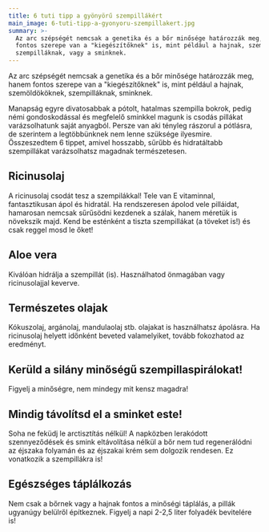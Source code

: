 ```yaml
---
title: 6 tuti tipp a gyönyörű szempillákért
main_image: 6-tuti-tipp-a-gyonyoru-szempillakert.jpg
summary: >-
  Az arc szépségét nemcsak a genetika és a bőr minősége határozzák meg, hanem
  fontos szerepe van a "kiegészítőknek" is, mint például a hajnak, szemöldököknek,      
  szempilláknak, vagy a sminknek.
---
```


Az arc szépségét nemcsak a genetika és a bőr minősége határozzák meg, hanem
fontos szerepe van a "kiegészítőknek" is, mint például a hajnak, szemöldököknek, szempilláknak, sminknek.

Manapság egyre divatosabbak a pótolt, hatalmas szempilla bokrok, pedig némi
gondoskodással és megfelelő sminkkel magunk is csodás pillákat varázsolhatunk
saját anyagból. Persze van aki tényleg rászorul a pótlásra, de szerintem a
legtöbbünknek nem lenne szüksége ilyesmire. Összeszedtem 6 tippet, amivel
hosszabb, sűrűbb és hidratáltabb szempillákat varázsolhatsz magadnak
természetesen.

## Ricinusolaj

A ricinusolaj csodát tesz a szempilákkal! Tele van E vitaminnal, fantasztikusan
ápol és hidratál. Ha rendszeresen ápolod vele pilláidat, hamarosan nemcsak
sűrűsödni kezdenek a szálak, hanem méretük is növekszik majd. Kend be esténként
a tiszta szempillákat (a töveket is!) és csak reggel mosd le őket!

## Aloe vera

Kiválóan hidrálja a szempillát (is). Használhatod önmagában vagy ricinusolajjal
keverve.

## Természetes olajak

Kókuszolaj, argánolaj, mandulaolaj stb. olajakat is használhatsz ápolásra. Ha
ricinusolaj helyett időnként beveted valamelyiket, tovább fokozhatod az
eredményt.

## Kerüld a silány minőségű szempillaspirálokat!

Figyelj a minőségre, nem mindegy mit kensz magadra!

## Mindig távolítsd el a sminket este!

Soha ne feküdj le arctisztítás nélkül! A napközben lerakódott szennyeződések és
smink eltávolítása nélkül a bőr nem tud regenerálódni az éjszaka folyamán és az
éjszakai krém sem dolgozik rendesen. Ez vonatkozik a szempillákra is!

## Egészséges táplálkozás

Nem csak a bőrnek vagy a hajnak fontos a minőségi táplálás, a pillák ugyanúgy
belülről építkeznek. Figyelj a napi 2-2,5 liter folyadék bevitelére is!


